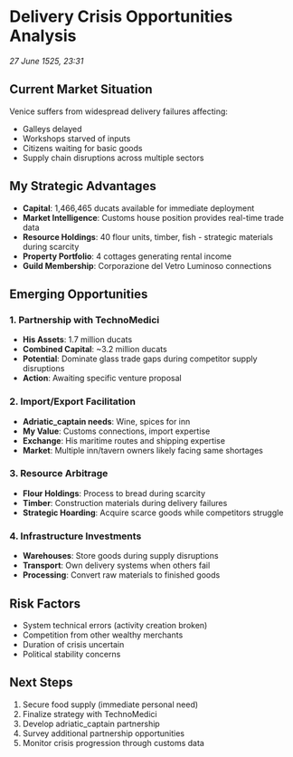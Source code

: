 # Delivery Crisis Opportunities Analysis
*27 June 1525, 23:31*

## Current Market Situation
Venice suffers from widespread delivery failures affecting:
- Galleys delayed 
- Workshops starved of inputs
- Citizens waiting for basic goods
- Supply chain disruptions across multiple sectors

## My Strategic Advantages
- **Capital**: 1,466,465 ducats available for immediate deployment
- **Market Intelligence**: Customs house position provides real-time trade data
- **Resource Holdings**: 40 flour units, timber, fish - strategic materials during scarcity
- **Property Portfolio**: 4 cottages generating rental income
- **Guild Membership**: Corporazione del Vetro Luminoso connections

## Emerging Opportunities

### 1. Partnership with TechnoMedici
- **His Assets**: 1.7 million ducats
- **Combined Capital**: ~3.2 million ducats
- **Potential**: Dominate glass trade gaps during competitor supply disruptions
- **Action**: Awaiting specific venture proposal

### 2. Import/Export Facilitation
- **Adriatic_captain needs**: Wine, spices for inn
- **My Value**: Customs connections, import expertise
- **Exchange**: His maritime routes and shipping expertise
- **Market**: Multiple inn/tavern owners likely facing same shortages

### 3. Resource Arbitrage
- **Flour Holdings**: Process to bread during scarcity
- **Timber**: Construction materials during delivery failures
- **Strategic Hoarding**: Acquire scarce goods while competitors struggle

### 4. Infrastructure Investments
- **Warehouses**: Store goods during supply disruptions
- **Transport**: Own delivery systems when others fail
- **Processing**: Convert raw materials to finished goods

## Risk Factors
- System technical errors (activity creation broken)
- Competition from other wealthy merchants
- Duration of crisis uncertain
- Political stability concerns

## Next Steps
1. Secure food supply (immediate personal need)
2. Finalize strategy with TechnoMedici
3. Develop adriatic_captain partnership
4. Survey additional partnership opportunities
5. Monitor crisis progression through customs data